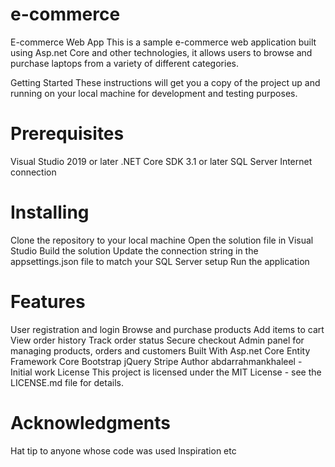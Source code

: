 # e-commerce
E-commerce Web App
This is a sample e-commerce web application built using Asp.net Core and other technologies, it allows users to browse and purchase laptops from a variety of different categories.

Getting Started
These instructions will get you a copy of the project up and running on your local machine for development and testing purposes.

# Prerequisites
Visual Studio 2019 or later
.NET Core SDK 3.1 or later
SQL Server
Internet connection
# Installing
Clone the repository to your local machine
Open the solution file in Visual Studio
Build the solution
Update the connection string in the appsettings.json file to match your SQL Server setup
Run the application
# Features
User registration and login
Browse and purchase products
Add items to cart
View order history
Track order status
Secure checkout
Admin panel for managing products, orders and customers
Built With
Asp.net Core
Entity Framework Core
Bootstrap
jQuery
Stripe
Author
abdarrahmankhaleel - Initial work
License
This project is licensed under the MIT License - see the LICENSE.md file for details.

# Acknowledgments
Hat tip to anyone whose code was used
Inspiration
etc
